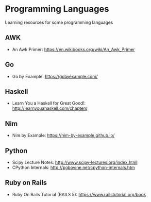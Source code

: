 # Programming Languages
Learning resources for some programming languages
## AWK
  * An Awk Primer: https://en.wikibooks.org/wiki/An_Awk_Primer

## Go
  * Go by Example: https://gobyexample.com/

## Haskell
  * Learn You a Haskell for Great Good!: http://learnyouahaskell.com/chapters

## Nim
   * Nim by Example: https://nim-by-example.github.io/

## Python
   * Scipy Lecture Notes: http://www.scipy-lectures.org/index.html
   * CPython Internals: http://pgbovine.net/cpython-internals.htm

## Ruby on Rails
   * Ruby On Rails Tutorial (RAILS 5): https://www.railstutorial.org/book

